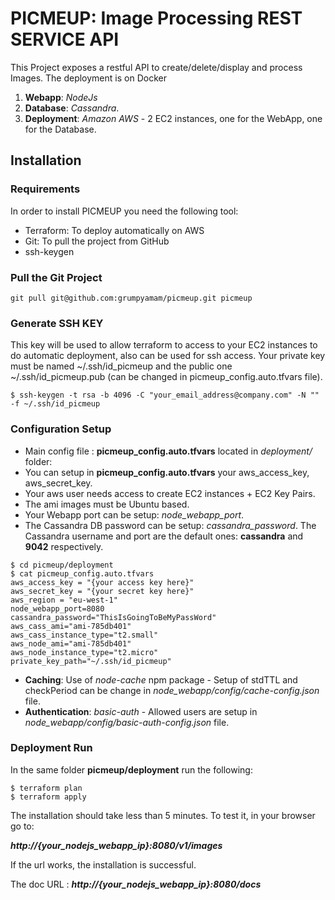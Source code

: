 # PICMEUP: Image Processing REST SERVICE API

This Project exposes a restful API to create/delete/display and process Images.
The deployment is on Docker

  1. **Webapp**: *NodeJs*
  2. **Database**: *Cassandra*.
  3. **Deployment**: *Amazon AWS* - 2 EC2 instances, one for the WebApp, one for the Database.

## Installation
### Requirements
In order to install PICMEUP you need the following tool:
  * Terraform: To deploy automatically on AWS
  * Git: To pull the project from GitHub
  * ssh-keygen

### Pull the Git Project
~~~~
git pull git@github.com:grumpyamam/picmeup.git picmeup
~~~~
### Generate SSH KEY
This key will be used to allow terraform to access to your EC2 instances to do automatic deployment, also can be used for ssh access.
Your private key must be named ~/.ssh/id_picmeup and the public one ~/.ssh/id_picmeup.pub (can be changed in picmeup_config.auto.tfvars file).
~~~~
$ ssh-keygen -t rsa -b 4096 -C "your_email_address@company.com" -N "" -f ~/.ssh/id_picmeup
~~~~
### Configuration Setup
* Main config file : **picmeup_config.auto.tfvars** located in *deployment/* folder:
* You can setup in **picmeup_config.auto.tfvars** your aws_access_key, aws_secret_key.
* Your aws user needs access to create EC2 instances + EC2 Key Pairs.
* The ami images must be Ubuntu based.
* Your Webapp port can be setup: *node_webapp_port*.
* The Cassandra DB password can be setup:
 *cassandra_password*. The Cassandra username and port are the default ones: **cassandra** and **9042** respectively.

~~~~
$ cd picmeup/deployment
$ cat picmeup_config.auto.tfvars
aws_access_key = "{your access key here}"
aws_secret_key = "{your secret key here}"
aws_region = "eu-west-1"
node_webapp_port=8080
cassandra_password="ThisIsGoingToBeMyPassWord"
aws_cass_ami="ami-785db401"
aws_cass_instance_type="t2.small"
aws_node_ami="ami-785db401"
aws_node_instance_type="t2.micro"
private_key_path="~/.ssh/id_picmeup"
~~~~

* **Caching**: Use of *node-cache* npm package - Setup of stdTTL and checkPeriod can be change in *node_webapp/config/cache-config.json* file.
* **Authentication**: *basic-auth* - Allowed users are setup in *node_webapp/config/basic-auth-config.json* file.

### Deployment Run

In the same folder **picmeup/deployment** run the following:

~~~~
$ terraform plan
$ terraform apply
~~~~

The installation should take less than 5 minutes.
To test it, in your browser go to:

***http://{your_nodejs_webapp_ip}:8080/v1/images***

If the url works, the installation is successful.

The doc URL :
***http://{your_nodejs_webapp_ip}:8080/docs***
